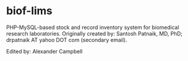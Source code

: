 biof-lims
=========
PHP-MySQL-based stock and record inventory system for biomedical research laboratories.
Originally created by: Santosh Patnaik, MD, PhD; drpatnaik AT yahoo DOT com (secondary email).

Edited by: Alexander Campbell
